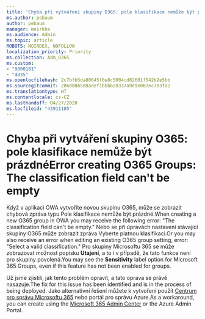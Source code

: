 ```yaml
---
title: 'Chyba při vytváření skupiny O365: pole klasifikace nemůže být prázdné'
ms.author: pebaum
author: pebaum
manager: mnirkhe
ms.audience: Admin
ms.topic: article
ROBOTS: NOINDEX, NOFOLLOW
localization_priority: Priority
ms.collection: Adm_O365
ms.custom:
- "9000181"
- "4835"
ms.openlocfilehash: 2c7bfb5da80645f0e8c5004cd02601f542b2e5bb
ms.sourcegitcommit: 286000b588adef1bbbb28337a9d9e087ec783fa2
ms.translationtype: HT
ms.contentlocale: cs-CZ
ms.lasthandoff: 04/27/2020
ms.locfileid: "43911105"
---
```

# <a name="error-creating-o365-groups-the-classification-field-cant-be-empty"></a><span data-ttu-id="67ee3-102">Chyba při vytváření skupiny O365: pole klasifikace nemůže být prázdné</span><span class="sxs-lookup"><span data-stu-id="67ee3-102">Error creating O365 Groups: The classification field can't be empty</span></span>

<span data-ttu-id="67ee3-103">Když v aplikaci OWA vytvoříte novou skupinu O365, může se zobrazit chybová zpráva typu Pole klasifikace nemůže být prázdné.</span><span class="sxs-lookup"><span data-stu-id="67ee3-103">When creating a new O365 group in OWA you may receive the following error: "The classification field can't be empty."</span></span>  <span data-ttu-id="67ee3-104">Nebo se při úpravách nastavení stávající skupiny O365 může zobrazit zpráva Vyberte platnou klasifikaci.</span><span class="sxs-lookup"><span data-stu-id="67ee3-104">Or you may also receive an error when editing an existing O365 group setting, error: "Select a valid classification."</span></span>   <span data-ttu-id="67ee3-105">Pro skupiny Microsoftu 365 se může zobrazovat možnost popisku **Utajení**, a to i v případě, že tato funkce není pro skupiny povolená.</span><span class="sxs-lookup"><span data-stu-id="67ee3-105">You may see the **Sensitivity** label option for Microsoft 365 Groups, even if this feature has not been enabled for groups.</span></span>

<span data-ttu-id="67ee3-106">Už jsme zjistili, jak tento problém opravit, a tato oprava se právě nasazuje.</span><span class="sxs-lookup"><span data-stu-id="67ee3-106">The fix for this issue has been identified and is in the process of being deployed.</span></span>  <span data-ttu-id="67ee3-107">Jako alternativní řešení můžete k vytvoření použít [Centrum pro správu Microsoftu 365](https://docs.microsoft.com/microsoft-365/admin/create-groups/create-groups?view=o365-worldwide) nebo portál pro správu Azure.</span><span class="sxs-lookup"><span data-stu-id="67ee3-107">As a workaround, you can create using the [Microsoft 365 Admin Center](https://docs.microsoft.com/microsoft-365/admin/create-groups/create-groups?view=o365-worldwide) or the Azure Admin Portal.</span></span>
